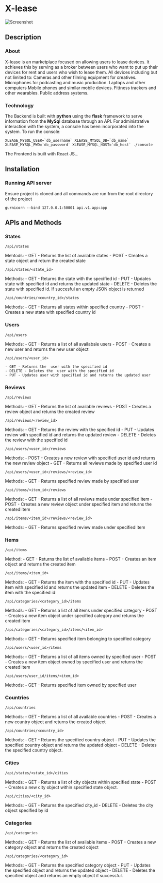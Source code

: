 # X-lease
![Screenshot](/web_static/images/Screeenshot.png)
## Description
### About
X-lease is an marketplace focused on allowing users to lease devices. It achieves this by serving as a broker between users who want to put up their devices for rent and users who wish to lease them. All devices including but not limited to:
Cameras and other filming equipment for creatives.
Microphones for podcasting and music production.
Laptops and other computers
Mobile phones and similar mobile devices.
Fittness trackers and other wearables.
Public address systems.
### Technology
The Backend is built with **python** using the **flask** framework to serve information from the **MySql** database through an API.
For administrative interaction with the system, a console has been incorporated into the system. To run the console:
```
XLEASE_MYSQL_USER=`db_username` XLEASE_MYSQL_DB=`db_name` XLEASE_MYSQL_PWD=`db_password` XLEASE_MYSQL_HOST=`db_host` ./console
```
The Frontend is built with React JS...
## Installation
### Running API server
Ensure project is cloned and all commands are run from the root directory of the project
```
gurnicorn --bind 127.0.0.1:50001 api.v1.app:app
```
## APIs and Methods
### States
```
/api/states
```
Mehtods:
	- GET - Returns the list of available states
	- POST - Creates a state object and return the created state
```
/api/states/<state_id>
```
Methods:
	- GET - Returns the  state with the specified id
	- PUT - Updates state with specified id and returns the updated state
	- DELETE - Deletes the state with specified id. If succesful an empty JSON object is returned
```
/api/countries/<country_id>/states
```
Methods:
	- GET - Returns all states within specified country
	- POST - Creates a new state with specified country id
### Users
```
/api/users
```
Methods:
	- GET - Returns a list of all availabale users
	- POST - Creates a new user and returns the new user object
```
/api/users/<user_id>
```
	- GET - Returns the  user with the specified id
	- DELETE - Deletes the  user with the specified id
	- PUT - Updates user with specified id and returns the updated user
### Reviews
```
/api/reviews
```
Methods:
	- GET - Returns the list of available reviews
	- POST -  Creates a review object and returns the created review
```
/api/reviews/<review_id>
```
Methods:
	- GET - Returns the review with the specified id
	- PUT - Updates review with specified id and returns the updated review
	- DELETE - Deletes the  review with the specified id
```
/api/users/<user_id>/reviews
```
Methods:
	- POST -  Creates a new review with specified user id and returns the new review object
	- GET - Returns all reviews made by specified user id
```
/api/users/<user_id>/reviews/<review_id>
```
Methods:
	- GET - Returns specified review made by specified user
```
/api/items/<item_id>/reviews
```
Methods:
	- GET - Returns a list of all reviews made under specified item
	- POST - Creates a new review object under specified item and returns the created item
```
/api/items/<item_id>/reviews/<review_id>
```
Methods:
	- GET - Returns specified review made under specified item
### Items
```
/api/items
```
Method:
	- GET - Returns the list of available items
	- POST - Creates an item object and returns the created item
```
/api/items/<item_id>
```
Methods:
	- GET - Returns the item with the specified id
        - PUT - Updates item with specified id and returns the updated item
        - DELETE - Deletes the item with the specified id
```
/api/categories/<category_id>/items
```
Methods:
	- GET - Returns a list of all items under specified category
	- POST - Creates a new item object under specified category and returns the created item
```
/api/categories/<category_id>/items/<item_id>
```
Methods:
	- GET - Returns specified item belonging to specified category
```
/api/users/<user_id>/items
```
Methods:
	- GET - Returns a list of all items owned by specified user
	- POST - Creates a new item object owned by specified user and returns the created item
```
/api/users/user_id/items/<item_id>
```
Methods:
	- GET - Returns specified item owned by specified user
### Countries
```
/api/countries
```
Methods:
	- GET - Returns a list of all available countries
	- POST - Creates a new country object and returns the created object
```
/api/countries/<country_id>
```
Methods:
	- GET - Returns the specified country object
	- PUT - Updates the specified country object and returns the updated object
	- DELETE - Deletes the specified country object.
### Cities
```
/api/states/<state_id>/cities
```
Methods:
	- GET - Returns a list of city objects within specified state
	- POST - Creates a new city object within specified state object.
```
/api/cities/<city_id>
```
Methods:
	- GET - Returns the specified city_id
	- DELETE - Deletes the city object specified by id
### Categories
```
/api/categories
```
Methods:
	- GET - Returns the list of available items
	- POST - Creates a new category object and returns the created object
```
/api/categories/<category_id>
```
Methods:
	- GET - Returns the specified category object
	- PUT - Updates the specified object and returns the updated object
	- DELETE - Deletes the specified object and returns an empty object if successful.
